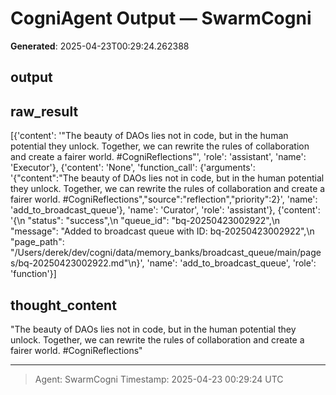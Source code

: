 # CogniAgent Output — SwarmCogni

**Generated**: 2025-04-23T00:29:24.262388

## output


## raw_result
[{'content': '"The beauty of DAOs lies not in code, but in the human potential they unlock. Together, we can rewrite the rules of collaboration and create a fairer world. #CogniReflections"', 'role': 'assistant', 'name': 'Executor'}, {'content': 'None', 'function_call': {'arguments': '{"content":"The beauty of DAOs lies not in code, but in the human potential they unlock. Together, we can rewrite the rules of collaboration and create a fairer world. #CogniReflections","source":"reflection","priority":2}', 'name': 'add_to_broadcast_queue'}, 'name': 'Curator', 'role': 'assistant'}, {'content': '{\n  "status": "success",\n  "queue_id": "bq-20250423002922",\n  "message": "Added to broadcast queue with ID: bq-20250423002922",\n  "page_path": "/Users/derek/dev/cogni/data/memory_banks/broadcast_queue/main/pages/bq-20250423002922.md"\n}', 'name': 'add_to_broadcast_queue', 'role': 'function'}]

## thought_content
"The beauty of DAOs lies not in code, but in the human potential they unlock. Together, we can rewrite the rules of collaboration and create a fairer world. #CogniReflections"

---
> Agent: SwarmCogni
> Timestamp: 2025-04-23 00:29:24 UTC
